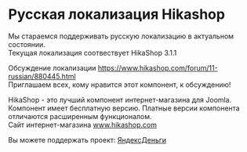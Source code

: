 <h1>Русская локализация Hikashop</h1>

<p>Мы стараемся поддерживать русскую локализацию в актуальном состоянии.<br />
Текущая локализация соотвествует HikaShop 3.1.1</p>
<p>Обсуждение локализации <a target="_blank" href="https://www.hikashop.com/forum/11-russian/880445.html?partner_id=15702">https://www.hikashop.com/forum/11-russian/880445.html</a><br />
Приглашаем всех, кому нравится этот компонент, к обсуждению!</p>
<p>HikaShop - это лучший компонент интернет-магазина для Joomla.<br />Компонент имеет бесплатную версию. Платные версии компонента отличаются расширенным функционалом.<br />
Сайт интернет-магазина <a target="_blank" href="https://www.hikashop.com?partner_id=15702">www.hikashop.com</a></p>
<p>Вы можете поддержать проект: <a target="_blank" href="https://money.yandex.ru/to/41001469534913?_openstat=settings%3Baccount%3Bpassport%3Btopupme">ЯндексДеньги</a></p>
